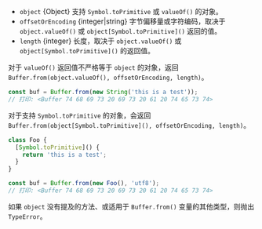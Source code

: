 <!-- YAML
added: v8.2.0
-->

* `object` {Object} 支持 `Symbol.toPrimitive` 或 `valueOf()` 的对象。
* `offsetOrEncoding` {integer|string} 字节偏移量或字符编码，取决于 `object.valueOf()` 或 `object[Symbol.toPrimitive]()` 返回的值。
* `length` {integer} 长度，取决于 `object.valueOf()` 或 `object[Symbol.toPrimitive]()` 的返回值。

对于 `valueOf()` 返回值不严格等于 `object` 的对象，返回 `Buffer.from(object.valueOf(), offsetOrEncoding, length)`。

```js
const buf = Buffer.from(new String('this is a test'));
// 打印: <Buffer 74 68 69 73 20 69 73 20 61 20 74 65 73 74>
```

对于支持 `Symbol.toPrimitive` 的对象，会返回 `Buffer.from(object[Symbol.toPrimitive](), offsetOrEncoding, length)`。

```js
class Foo {
  [Symbol.toPrimitive]() {
    return 'this is a test';
  }
}

const buf = Buffer.from(new Foo(), 'utf8');
// 打印: <Buffer 74 68 69 73 20 69 73 20 61 20 74 65 73 74>
```

如果 `object` 没有提及的方法、或适用于 `Buffer.from()` 变量的其他类型，则抛出 `TypeError`。

